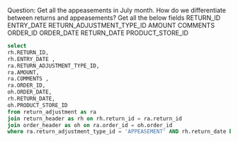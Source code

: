 Question:
Get all the appeasements in July month.
How do we differentiate between returns and appeasements?
Get all the below fields 
RETURN_ID
ENTRY_DATE 
RETURN_ADJUSTMENT_TYPE_ID
AMOUNT
COMMENTS 
ORDER_ID
ORDER_DATE 
RETURN_DATE
PRODUCT_STORE_ID

```sql
select 
rh.RETURN_ID,
rh.ENTRY_DATE ,
ra.RETURN_ADJUSTMENT_TYPE_ID,
ra.AMOUNT,
ra.COMMENTS ,
ra.ORDER_ID,
oh.ORDER_DATE, 
rh.RETURN_DATE,
oh.PRODUCT_STORE_ID
from return_adjustment as ra
join return_header as rh on rh.return_id = ra.return_id
join order_header as oh on ra.order_id = oh.order_id
where ra.return_adjustment_type_id = 'APPEASEMENT' AND rh.return_date between '2023-07-01' AND '2023-07-30';
```
